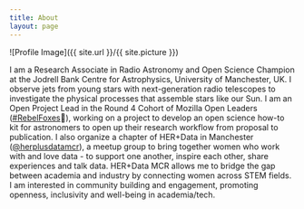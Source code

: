 ```yaml
---
title: About
layout: page
---
```

![Profile Image]({{ site.url }}/{{ site.picture }})

I am a Research Associate in Radio Astronomy and Open Science Champion at the Jodrell Bank Centre for Astrophysics, University of Manchester, UK. I observe jets from young stars with next-generation radio telescopes to investigate the physical processes that assemble stars like our Sun. I am an Open Project Lead in the Round 4 Cohort of Mozilla Open Leaders ([#RebelFoxes](https://twitter.com/rachaelevelyn/lists/rebelfoxes)🦊), working on a project to develop an open science how-to kit for astronomers to open up their research workflow from proposal to publication. I also organize a chapter of HER+Data in Manchester ([@herplusdatamcr](https://twitter.com/herplusdatamcr)), a meetup group to bring together women who work with and love data - to support one another, inspire each other, share experiences and talk data. HER+Data MCR allows me to bridge the gap between academia and industry by connecting women across STEM fields. I am interested in community building and engagement, promoting openness, inclusivity and well-being in academia/tech.
